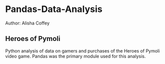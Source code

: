 # Pandas-Data-Analysis
Author: Alisha Coffey


Heroes of Pymoli
--------
Python analysis of data on gamers and purchases of the Heroes of Pymoli video game. Pandas was the primary module used for this analysis. 

